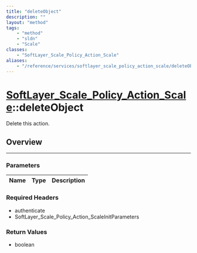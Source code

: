 ```yaml
---
title: "deleteObject"
description: ""
layout: "method"
tags:
    - "method"
    - "sldn"
    - "Scale"
classes:
    - "SoftLayer_Scale_Policy_Action_Scale"
aliases:
    - "/reference/services/softlayer_scale_policy_action_scale/deleteObject"
---
```

# [SoftLayer_Scale_Policy_Action_Scale](/reference/services/SoftLayer_Scale_Policy_Action_Scale)::deleteObject

Delete this action.


## Overview 


-----

### Parameters 
|Name | Type | Description |
| --- | --- | --- |


### Required Headers
* authenticate
* SoftLayer_Scale_Policy_Action_ScaleInitParameters


### Return Values
* boolean




